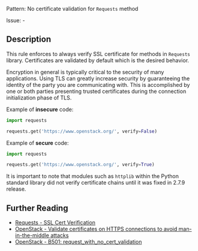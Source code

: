 Pattern: No certificate validation for `Requests` method

Issue: -

## Description

This rule enforces to always verify SSL certificate for methods in `Requests` library. Certificates are validated by default which is the desired behavior. 

Encryption in general is typically critical to the security of many
applications. Using TLS can greatly increase security by guaranteeing the
identity of the party you are communicating with. This is accomplished by one
or both parties presenting trusted certificates during the connection
initialization phase of TLS.


Example of **insecure** code:

```python
import requests

requests.get('https://www.openstack.org/', verify=False)
```

Example of **secure** code:

```python
import requests

requests.get('https://www.openstack.org/', verify=True)
```

It is important to note that modules such as `httplib` within the Python standard library did not verify certificate chains until it was fixed in 2.7.9 release.

## Further Reading

* [Requests - SSL Cert Verification](http://docs.python-requests.org/en/master/user/advanced/#ssl-cert-verification)
* [OpenStack - Validate certificates on HTTPS connections to avoid man-in-the-middle attacks](https://security.openstack.org/guidelines/dg_validate-certificates.html)
* [OpenStack - B501: request_with_no_cert_validation](https://docs.openstack.org/developer/bandit/plugins/request_with_no_cert_validation.html)
